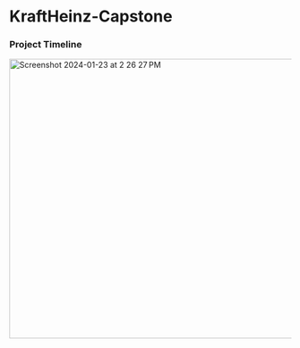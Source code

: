 # KraftHeinz-Capstone

### Project Timeline

<img width="800" height="500" alt="Screenshot 2024-01-23 at 2 26 27 PM" src="https://github.com/vri3698/KraftHeinz-Capstone/assets/157519502/b241a72d-f60e-4e94-bddd-5e2db4d4d961">

